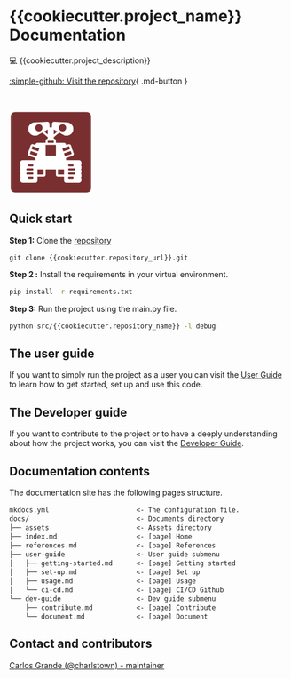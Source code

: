 # **{{cookiecutter.project_name}} Documentation**

:computer: {{cookiecutter.project_description}}

[:simple-github: Visit the repository]({{cookiecutter.repository_url}}){ .md-button }

</br>

![Project logo](assets/logo_150.png)


## Quick start

**Step 1:** Clone the [repository]({{cookiecutter.repository_url}}.git)

```
git clone {{cookiecutter.repository_url}}.git
```

**Step 2 :** Install the requirements in your virtual environment.

``` bash
pip install -r requirements.txt
```

**Step 3:** Run the project using the main.py file.

```bash
python src/{{cookiecutter.repository_name}} -l debug
```


## The user guide

If you want to simply run the project as a user you can visit the [User Guide]({{cookiecutter.repository_name}}/user-guide/getting-started/) to learn how to get started, set up and use this code.


## The Developer guide

If you want to contribute to the project or to have a deeply understanding about how the project works, you can visit the [Developer Guide]({{cookiecutter.repository_name}}/dev-guide/contribute/).


## Documentation contents

The documentation site has the following pages structure.

```
mkdocs.yml                      <- The configuration file.
docs/                           <- Documents directory
├── assets                      <- Assets directory
├── index.md                    <- [page] Home
├── references.md               <- [page] References
├── user-guide                  <- User guide submenu
│   ├── getting-started.md      <- [page] Getting started
│   ├── set-up.md               <- [page] Set up
│   ├── usage.md                <- [page] Usage             
│   └── ci-cd.md                <- [page] CI/CD Github
└── dev-guide                   <- Dev guide submenu
    ├── contribute.md           <- [page] Contribute
    └── document.md             <- [page] Document
```


## Contact and contributors

[Carlos Grande (@charlstown) - maintainer](https://github.com/charlstown)